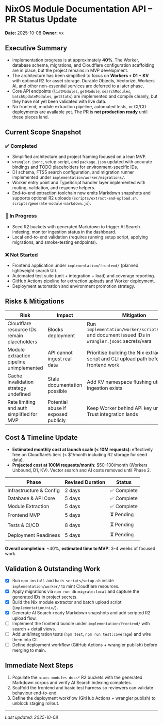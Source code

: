 # NixOS Module Documentation API – PR Status Update

**Date:** 2025-10-08
**Owner:** vx

## Executive Summary

- Implementation progress is at approximately **40%**. The Worker, database schema, migrations, and Cloudflare configuration scaffolding are in place, but the project remains in MVP development.
- The architecture has been simplified to focus on **Workers + D1 + KV** with optional R2 for asset storage. Durable Objects, Vectorize, Workers AI, and other non-essential services are deferred to a later phase.
- Core API endpoints (`listModules`, `getModule`, `searchModules`, `batchUpdateModules`, `getStats`) are implemented and compile cleanly, but they have not yet been validated with live data.
- No frontend, module extraction pipeline, automated tests, or CI/CD deployments are available yet. The PR is **not production ready** until these pieces land.

## Current Scope Snapshot

### ✅ Completed

- Simplified architecture and project framing focused on a lean MVP.
- `wrangler.jsonc`, setup script, and `package.json` updated with accurate bindings and TODO placeholders for environment-specific IDs.
- D1 schema, FTS5 search configuration, and migration runner implemented under `implementation/worker/migrations/`.
- Worker entry point and TypeScript handler layer implemented with routing, validation, and response helpers.
- End-to-end extraction toolchain now emits Markdown snapshots and supports optional R2 uploads (`scripts/extract-and-upload.sh`, `scripts/generate-module-markdown.js`).

### 🔄 In Progress

- Seed R2 buckets with generated Markdown to trigger AI Search indexing; monitor ingestion status in the dashboard.
- Local end-to-end validation (requires running setup script, applying migrations, and smoke-testing endpoints).

### ❌ Not Started

- Frontend application under `implementation/frontend/` (planned lightweight search UI).
- Automated test suite (unit + integration + load) and coverage reporting.
- GitHub Actions pipeline for extraction uploads and Worker deployment.
- Deployment automation and environment promotion strategy.

## Risks & Mitigations

| Risk | Impact | Mitigation |
| --- | --- | --- |
| Cloudflare resource IDs remain placeholders | Blocks deployment | Run `implementation/worker/scripts/setup.sh` and document issued IDs in `wrangler.jsonc` secrets/vars |
| Module extraction pipeline unimplemented | API cannot ingest real data | Prioritise building the Nix extraction script and CLI upload path before frontend work |
| Cache invalidation strategy undefined | Stale documentation possible | Add KV namespace flushing utility once ingestion exists |
| Rate limiting and auth simplified for MVP | Potential abuse if exposed publicly | Keep Worker behind API key until Zero Trust integration lands |

## Cost & Timeline Update

- **Estimated monthly cost at launch scale (< 10M requests):** effectively free on Cloudflare’s tiers (< $1/month including R2 storage for seed data).
- **Projected cost at 100M requests/month:** $50–100/month (Workers Unbound, D1, KV). Vector search and AI costs removed until Phase 2.

| Phase | Revised Duration | Status |
| --- | --- | --- |
| Infrastructure & Config | 2 days | ✅ Complete |
| Database & API Core | 5 days | ✅ Complete |
| Module Extraction | 5 days | ✅ Complete |
| Frontend MVP | 5 days | ⏳ Pending |
| Tests & CI/CD | 8 days | ⏳ Pending |
| Deployment Readiness | 5 days | ⏳ Pending |

**Overall completion:** ~40%, **estimated time to MVP:** 3–4 weeks of focused work.

## Validation & Outstanding Work

- [x] Run `npm install` and `bash scripts/setup.sh` inside `implementation/worker/` to mint Cloudflare resources.
- [x] Apply migrations via `npm run db:migrate:local` and capture the generated IDs in project secrets.
- [x] Build the Nix module extractor and batch upload script (`implementation/nix/`).
- [x] Generate AI Search-ready Markdown snapshots and add scripted R2 upload flow.
- [ ] Implement the frontend bundle under `implementation/frontend/` with search + detail views.
- [ ] Add unit/integration tests (`npm test`, `npm run test:coverage`) and wire them into CI.
- [ ] Define deployment workflow (GitHub Actions + wrangler publish) before merging to main.

## Immediate Next Steps

1. Populate the `nixos-modules-docs*` R2 buckets with the generated Markdown corpus and verify AI Search indexing completes.
2. Scaffold the frontend and basic test harness so reviewers can validate behaviour end-to-end.
3. Define the deployment workflow (GitHub Actions + wrangler publish) to unblock staging rollout.

---

_Last updated: 2025-10-08_
